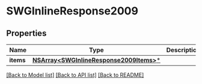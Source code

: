 # SWGInlineResponse2009

## Properties
Name | Type | Description | Notes
------------ | ------------- | ------------- | -------------
**items** | [**NSArray&lt;SWGInlineResponse2009Items&gt;***](SWGInlineResponse2009Items.md) |  | [optional] 

[[Back to Model list]](../README.md#documentation-for-models) [[Back to API list]](../README.md#documentation-for-api-endpoints) [[Back to README]](../README.md)


